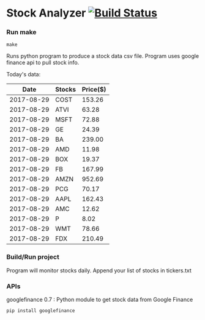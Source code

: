# Stock Analyzer [![Build Status](https://travis-ci.org/ogoyal/StockAnalyzer.svg?branch=master)](https://travis-ci.org/ogoyal/StockAnalyzer)

### Run make
```
make
```

Runs python program to produce a stock data csv file. Program uses google finance api to pull stock info.

Today's data:

| Date| Stocks| Price($) | 
| --- | --- | ---  | 
| 2017-08-29| COST| 153.26 | 
| 2017-08-29| ATVI| 63.28 | 
| 2017-08-29| MSFT| 72.88 | 
| 2017-08-29| GE| 24.39 | 
| 2017-08-29| BA| 239.00 | 
| 2017-08-29| AMD| 11.98 | 
| 2017-08-29| BOX| 19.37 | 
| 2017-08-29| FB| 167.99 | 
| 2017-08-29| AMZN| 952.69 | 
| 2017-08-29| PCG| 70.17 | 
| 2017-08-29| AAPL| 162.43 | 
| 2017-08-29| AMC| 12.62 | 
| 2017-08-29| P| 8.02 | 
| 2017-08-29| WMT| 78.66 | 
| 2017-08-29| FDX| 210.49 | 

### Build/Run project

Program will monitor stocks daily. Append your list of stocks in tickers.txt

### APIs
googlefinance 0.7 : Python module to get stock data from Google Finance

```
pip install googlefinance
```

